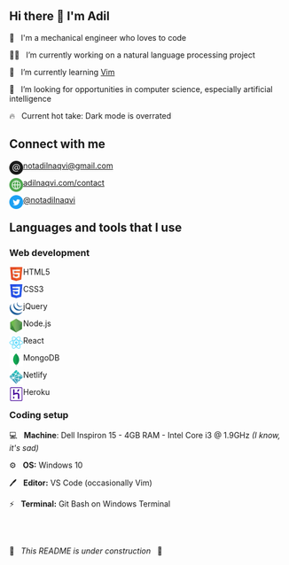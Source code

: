 ## Hi there 👋 I'm Adil

🙂 &nbsp; I'm a mechanical engineer who loves to code

👨‍💻 &nbsp; I’m currently working on a natural language processing project

🌱 &nbsp; I’m currently learning [Vim](https://www.vim.org/)

🔎 &nbsp; I’m looking for opportunities in computer science, especially artificial intelligence

🔥 &nbsp; Current hot take: Dark mode is overrated

## Connect with me

[<img align="left" alt="Email" height="25px" src="/Icons/email.png" />][email][notadilnaqvi@gmail.com](mailto:notadilnaqvi@gmail.com)<br />

[<img align="left" alt="Form" height="25px" src="/Icons/globe.png" />][website][adilnaqvi.com/contact](https://adilnaqvi.com/contact)<br />

[<img align="left" alt="Twitter" height="25px" src="/Icons/twitter.png" />][twitter][@notadilnaqvi](https://twitter.com/notadilnaqvi)

## Languages and tools that I use

### Web development

<img align="left" alt="Email" height="25px" src="/Icons/html.png" /> HTML5

<img align="left" alt="Email" height="25px" src="/Icons/css.png" /> CSS3

<img align="left" alt="Email" height="25px" src="/Icons/jquery.png" /> jQuery

<img align="left" alt="Email" height="25px" src="/Icons/node.png" /> Node.js

<img align="left" alt="Email" height="25px" src="/Icons/react.png" /> React

<img align="left" alt="Email" height="25px" src="/Icons/mongodb.png" /> MongoDB

<img align="left" alt="Email" height="25px" src="/Icons/netlify.png" /> Netlify

<img align="left" alt="Email" height="25px" src="/Icons/heroku.png" /> Heroku


### Coding setup

💻 &nbsp; **Machine**: Dell Inspiron 15 - 4GB RAM - Intel Core i3 @ 1.9GHz *(I know, it's sad)*

⚙️ &nbsp; **OS:** Windows 10

🖊️ &nbsp; **Editor:** VS Code (occasionally Vim)

⚡ &nbsp; **Terminal:** Git Bash on Windows Terminal

<br/>
<br/>


🚧 &nbsp; *This README is under construction* &nbsp; 🚧


[email]: mailto:notadilnaqvi@gmail.com
[website]: https://adilnaqvi.com/contact
[twitter]: https://twitter.com/notadilnaqvi
